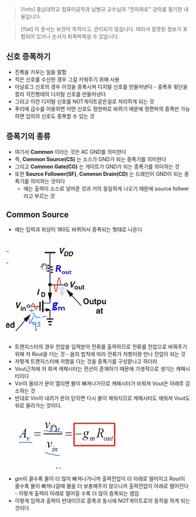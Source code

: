 > [!info] 충남대학교 컴퓨터공학과 남병규 교수님의 "전자회로" 강의를 필기한 내용입니다.

> [!fail] 이 문서는 보관이 목적이고, 관리되지 않습니다. 따라서 잘못된 정보가 포함되어 있거나 순서가 뒤죽박죽일 수 있습니다.

## 신호 증폭하기

- 진폭을 키우는 일을 말함
- 작은 신호를 수신한 경우 그걸 키워주기 위해 사용
- 아날로그 신호의 경우 이것을 증폭시켜 디지털 신호를 만들어낸다 - 증폭후 윗단을 잘라 각진형태의 디지털 신호를 만들어낸다
- 그리고 이런 디지털 신호를 NOT게이트같은걸로 처리하게 되는 것
- 푸리에 급수를 이용하면 어떤 신호도 정현파로 바뀌기 때문에 정편파의 증폭만 가능하면 임의의 신호도 증폭할 수 있는 것

## 증폭기의 종류

- 여기서 **Common** 이라는 것은 AC GND를 의미한다
- 즉, **Common Source(CS)** 는 소스가 GND가 되는 증폭기를 의미한다
- 그리고 **Common Gate(CG)** 는 게이트가 GND가 되는 증폭기를 의미하는 것
- 또한 **Source Follower(SF)**, **Common Drain(CD)** 는 드레인이 GND이 되는 증폭기를 의미하는 것이다
	- 얘는 출력이 소스로 넣어준 것과 거의 동일하게 나오기 때문에 source follwer라고 부르는 것

## Common Source

- 얘는 입력과 위상이 180도 바뀌어서 증폭되는 형태로 나온다

![CS%20%E1%84%8C%E1%85%B3%E1%86%BC%E1%84%91%E1%85%A9%E1%86%A8%E1%84%80%E1%85%B5%2026368063e3de40b7bd693fa3dbf1a4a8/image1.png](archives/microelectronics.spring.2021.cse.cnu.ac.kr/images/14_26368063e3de40b7bd693fa3dbf1a4a8/image1.png)

- 트랜지스터의 경우 전압을 입력받아 전류를 출력하므로 전류를 전압으로 바꿔주기 위해 저 Rout을 다는 것 - 옴의 법칙에 따라 전류가 저항이랑 만나 전압이 되는 것
- 저렇게 트랜지스터에 저항을 다는 것을 증폭기를 구성핟나고 하더라
- Vout근처에 저 회색 캐패시터는 전선이 존재하기 때문에 기생적으로 생기는 캐패시터이다
- Vin이 올라가 문이 열리면 물이 빠져나가므로 캐패시터가 비워져 Vout은 아래루 감소하는 것
- 반대로 Vin이 내려가 문이 닫히면 다시 물이 채워지므로 캐패시터도 채워져 Vout도 위로 올라가는 것이다.

![CS%20%E1%84%8C%E1%85%B3%E1%86%BC%E1%84%91%E1%85%A9%E1%86%A8%E1%84%80%E1%85%B5%2026368063e3de40b7bd693fa3dbf1a4a8/image2.png](archives/microelectronics.spring.2021.cse.cnu.ac.kr/images/14_26368063e3de40b7bd693fa3dbf1a4a8/image2.png)

- gm이 클수록 물이 더 많이 빠져나가니까 출력전압이 더 아래로 떨어지고 Rout이 클수록 물이 빠져나갈때 물을 더 보충해주지 않으니까 출력전압이 아래로 떨어진다 - 이렇게 출력이 아래로 떨어질 수록 더 많이 증폭되는 셈임
- 이렇게 입력과 출력이 반대이므로 증폭과 동시에 NOT게이트로의 동작을 하게 되는 것이다